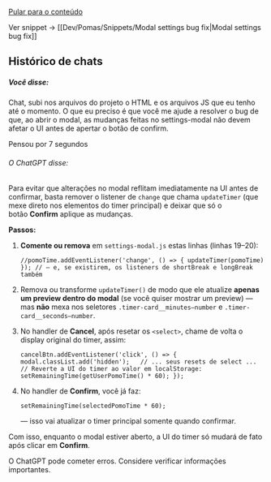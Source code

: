 [Pular para o conteúdo](https://chatgpt.com/g/g-p-681c6cafb5fc8191ad2db202ea68233c-pomas/c/6880cb23-ce6c-832d-b557-56f4b3aad4fa#main)

Ver snippet -> [[Dev/Pomas/Snippets/Modal settings bug fix|Modal settings bug fix]]
## Histórico de chats

##### Você disse:

Chat, subi nos arquivos do projeto o HTML e os arquivos JS que eu tenho até o momento. O que eu preciso é que você me ajude a resolver o bug de que, ao abrir o modal, as mudanças feitas no settings-modal não devem afetar o UI antes de apertar o botão de confirm.

Pensou por 7 segundos

###### O ChatGPT disse:

Para evitar que alterações no modal reflitam imediatamente na UI antes de confirmar, basta remover o listener de `change` que chama `updateTimer` (que mexe direto nos elementos do timer principal) e deixar que só o botão **Confirm** aplique as mudanças.

**Passos:**

1. **Comente ou remova** em `settings-modal.js` estas linhas (linhas 19–20):
    
    `//pomoTime.addEventListener('change', () => { updateTimer(pomoTime) }); // – e, se existirem, os listeners de shortBreak e longBreak também`
    
2. Remova ou transforme `updateTimer()` de modo que ele atualize **apenas um preview dentro do modal** (se você quiser mostrar um preview) — mas **não** mexa nos seletores `.timer-card__minutes–number` e `.timer-card__seconds–number`.
    
3. No handler de **Cancel**, após resetar os `<select>`, chame de volta o display original do timer, assim:
    
    `cancelBtn.addEventListener('click', () => {   modal.classList.add('hidden');   // ... seus resets de select ...   // Reverte a UI do timer ao valor em localStorage:   setRemainingTime(getUserPomoTime() * 60); });`
    
4. No handler de **Confirm**, você já faz:
    
    `setRemainingTime(selectedPomoTime * 60);`
    
    — isso vai atualizar o timer principal somente quando confirmar.
    

Com isso, enquanto o modal estiver aberto, a UI do timer só mudará de fato após clicar em **Confirm**.

O ChatGPT pode cometer erros. Considere verificar informações importantes.